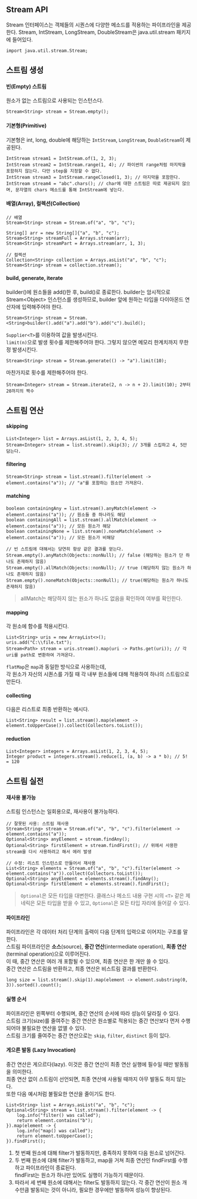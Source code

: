 ## Stream API
Stream 인터페이스는 객체들의 시퀀스에 다양한 메소드를 적용하는 파이프라인을 제공한다.
Stream, IntStream, LongStream, DoubleStream은 java.util.stream 패키지에 들어있다.
```
import java.util.stream.Stream;
```

## 스트림 생성
#### 빈(Empty) 스트림
원소가 없는 스트림으로 사용되는 인스턴스다.
```
Stream<String> stream = Stream.empty();
```
#### 기본형(Primitive)
기본형은 int, long, double에 해당하는 `IntStream`, `LongStream`, `DoubleStream`이 제공된다.
```
IntStream stream1 = IntStream.of(1, 2, 3);
IntStream stream2 = IntStream.range(1, 4); // 파이썬의 range처럼 마지막을 포함하지 않는다. 다만 step을 지정할 수 없다.
IntStream stream3 = IntStream.rangeClosed(1, 3); // 마지막을 포함한다.
IntStream stream4 = "abc".chars(); // char에 대한 스트림은 따로 제공되지 않으며, 문자열의 chars 메소드를 통해 IntStream에 넣는다.
```
#### 배열(Array), 컬렉션(Collection)
```
// 배열
Stream<String> stream = Stream.of("a", "b", "c");

String[] arr = new String[]{"a", "b", "c");
Stream<String> streamFull = Arrays.stream(arr);
Stream<String> streamPart = Arrays.stream(arr, 1, 3);

// 컬렉션
Collection<String> collection = Arrays.asList("a", "b", "c");
Stream<String> stream = collection.stream();
```
#### build, generate, iterate
builder()에 원소들을 add()한 후, build()로 종료한다.
builder는 암시적으로 Stream\<Object> 인스턴스를 생성하므로, builder 앞에 원하는 타입을 다이아몬드 연산자에 입력해주어야 한다.
```
Stream<String> stream = Stream.<String>builder().add("a").add("b").add("c").build();
```

`Supplier<T>`를 이용하여 값을 발생시킨다.  
`limit(n)`으로 발생 횟수를 제한해주어야 한다. 그렇지 않으면 메모리 한계치까지 무한정 발생시킨다.
```
Stream<String> stream = Stream.generate(() -> "a").limit(10);
```

마찬가지로 횟수를 제한해주어야 한다.
```
Stream<Integer> stream = Stream.iterate(2, n -> n + 2).limit(10); 2부터 20까지의 짝수
```

## 스트림 연산
#### skipping
```
List<Integer> list = Arrays.asList(1, 2, 3, 4, 5);
Stream<Integer> stream = list.stream().skip(3); // 3개를 스킵하고 4, 5만 담는다.
```
#### filtering
```
Stream<String> stream = list.stream().filter(element -> element.contains("a")); // "a"를 포함하는 원소만 가져온다.
```
#### matching
```
boolean containingAny = list.stream().anyMatch(element -> element.contains("a")); // 원소들 중 하나라도 해당
boolean containingAll = list.stream().allMatch(element -> element.contains("a")); // 모든 원소가 해당
boolean containingNone = list.stream().noneMatch(element -> element.contains("a")); // 모든 원소가 비해당

// 빈 스트림에 대해서는 당연히 항상 같은 결과를 얻는다.
Stream.empty().anyMatch(Objects::nonNull); // false (해당하는 원소가 단 하나도 존재하지 않음)
Stream.empty().allMatch(Objects::nonNull); // true (해당하지 않는 원소가 하나도 존재하지 않음)
Stream.empty().noneMatch(Objects::nonNull); // true(해당하는 원소가 하나도 존재하지 않음)
```
> allMatch는 해당하지 않는 원소가 하나도 없음을 확인하여 여부를 확인한다.
#### mapping
각 원소에 함수를 적용시킨다.
```
List<String> uris = new ArrayList<>();
uris.add("C:\\file.txt");
Stream<Path> stream = uris.stream().map(uri -> Paths.get(uri)); // 각 uri를 path로 변환하여 가져온다.
```
`flatMap`은 `map`과 동일한 방식으로 사용하는데,  
각 원소가 자신의 시퀀스를 가질 때 각 내부 원소들에 대해 적용하여 하나의 스트림으로 만든다.
#### collecting
다음은 리스트로 최종 반환하는 예시다.
```
List<String> result = list.stream().map(element -> element.toUpperCase()).collect(Collectors.toList());
```
#### reduction
```
List<Integer> integers = Arrays.asList(1, 2, 3, 4, 5);
Integer product = integers.stream().reduce(1, (a, b) -> a * b); // 5! = 120
```

## 스트림 실전
#### 재사용 불가능
스트림 인스턴스는 일회용으로, 재사용이 불가능하다.
```
// 잘못된 사용: 스트림 재사용
Stream<String> stream = Stream.of("a", "b", "c").filter(element -> element.contains("a"));
Optional<String> anyElement = stream.findAny();
Optional<String> firstElement = stream.findFirst(); // 위에서 사용한 stream을 다시 사용하려고 해서 에러 발생

// 수정: 리스트 인스턴스로 만들어서 재사용
List<String> elements = Stream.of("a", "b", "c").filter(element -> element.contains("a")).collect(Collectors.toList());
Optional<String> anyElement = elements.stream().findAny();
Optional<String> firstElement = elements.stream().findFirst();
```
> `Optional`은 모든 타입을 대변한다.
> 클래스나 메소드 내용 구현 시의 `<T>` 같은 제네릭은 모든 타입을 받을 수 있고,
> `Optional`은 모든 타입 자리에 들어갈 수 있다.
#### 파이프라인
파이프라인은 각 데이터 처리 단계의 출력이 다음 단계의 입력으로 이어지는 구조를 말한다.  
스트림 파이프라인은 **소스**(source), **중간 연산**(intermediate operation), **최종 연산**(terminal operation)으로 이루어진다.  
이 때, 중간 연산은 여러 개 포함될 수 있으며, 최종 연산은 한 개만 쓸 수 있다.  
중간 연산은 스트림을 반환하고, 최종 연산은 비스트림 결과를 반환한다.
```
long size = list.stream().skip(1).map(element -> element.substring(0, 3)).sorted().count();
```
#### 실행 순서
파이프라인은 왼쪽부터 수행되며, 중간 연산의 순서에 따라 성능이 달라질 수 있다.  
스트림 크기(size)를 줄여주는 중간 연산은 원소별로 적용되는 중간 연산보다 먼저 수행되어야 불필요한 연산을 없앨 수 있다.  
스트림 크기를 줄여주는 중간 연산으로는 `skip`, `filter`, `distinct` 등이 있다.

#### 게으른 발동 (Lazy Invocation)
중간 연산은 게으르다(lazy). 이것은 중간 연산이 최종 연산 실행에 필수일 때만 발동됨을 의미한다.  
최종 연산 없이 스트림이 선언되면, 최종 연산에 사용될 때까지 아무 발동도 하지 않는다.  
또한 다음 예시처럼 불필요한 연산을 줄이기도 한다.
```
List<String> list = Arrays.asList("a", "b", "c");
Optional<String> stream = list.stream().filter(element -> {
    log.info("filter() was called");
    return element.contains("b");
}).map(element -> {
    log.info("map() was called");
    return element.toUpperCase();
}).findFirst();
```
1) 첫 번째 원소에 대해 filter가 발동하지만, 충족하지 못하여 다음 원소로 넘어간다.
2) 두 번째 원소에 대해 filter가 발동하고, map을 거쳐 최종 연산인 findFirst를 수행하고 파이프라인이 종료된다.  
findFirst는 원소가 하나만 있어도 실행이 가능하기 때문이다.
3) 따라서 세 번째 원소에 대해서는 filter도 발동하지 않는다.
각 중간 연산이 원소 개수만큼 발동되는 것이 아니라, 필요한 경우에만 발동하여 성능이 향상된다.
